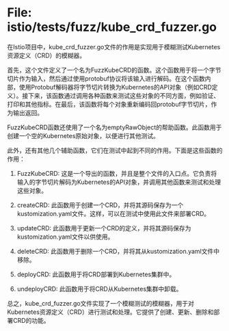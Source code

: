 # File: istio/tests/fuzz/kube_crd_fuzzer.go

在Istio项目中，kube_crd_fuzzer.go文件的作用是实现用于模糊测试Kubernetes资源定义（CRD）的模糊器。

首先，这个文件定义了一个名为FuzzKubeCRD的函数。这个函数用于将一个字节切片作为输入，然后通过使用protobuf协议将该输入进行解码。在这个函数内部，使用Protobuf解码器将字节切片转换为Kubernetes的API对象（例如CRD定义）。接下来，该函数通过调用各种函数来测试这些对象的不同方面，例如验证、打印和其他指标。在最后，该函数将每个对象重新编码回protobuf字节切片，作为输出返回。

FuzzKubeCRD函数还使用了一个名为emptyRawObject的帮助函数。此函数用于创建一个空的Kubernetes原始对象，以便进行其他测试。

此外，还有其他几个辅助函数，它们在测试中起到不同的作用。下面是这些函数的作用：

1. FuzzKubeCRD: 这是一个导出的函数，并且是整个文件的入口点。它负责将输入的字节切片解码为Kubernetes的API对象，并调用其他函数来测试和处理这些对象。

2. createCRD: 此函数用于创建一个CRD，并将其源码保存为一个kustomization.yaml文件。这样，可以在测试中使用此文件来部署CRD。

3. updateCRD: 此函数用于更新一个CRD的定义，并将其源码保存为kustomization.yaml文件以供使用。

4. deleteCRD: 此函数用于删除一个CRD，并将其从kustomization.yaml文件中移除。

5. deployCRD: 此函数用于将CRD部署到Kubernetes集群中。

6. undeployCRD: 此函数用于将CRD从Kubernetes集群中卸载。

总之，kube_crd_fuzzer.go文件实现了一个模糊测试的模糊器，用于对Kubernetes资源定义（CRD）进行测试和处理。它提供了创建、更新、删除和部署CRD的功能。


